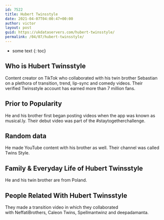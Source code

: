 ```yaml
---
id: 7522
title: Hubert Twinsstyle
date: 2021-04-07T04:00:47+00:00
author: victor
layout: post
guid: https://ukdataservers.com/hubert-twinsstyle/
permalink: /04/07/hubert-twinsstyle/
---
```


* some text
{: toc}


## Who is Hubert Twinsstyle



Content creator on TikTok who collaborated with his twin brother Sebastian on a plethora of transition, trend, lip-sync and comedy videos. Their verified Twinsstyle account has earned more than 7 million fans.

                
                
                
## Prior to Popularity



He and his brother first began posting videos when the app was known as musical.ly. Their debut video was part of the #staytogetherchallenge.

                
                
                
## Random data



He made YouTube content with his brother as well. Their channel was called Twins Style.

                
                
                
## Family & Everyday Life of Hubert Twinsstyle



He and his twin brother are from Poland.

                
                
                
## People Related With Hubert Twinsstyle



They made a transition video in which they collaborated with NeffatiBrothers, Caleon Twins, Spellmantwinz and deepadamanta.

                
              
            
          
          
          